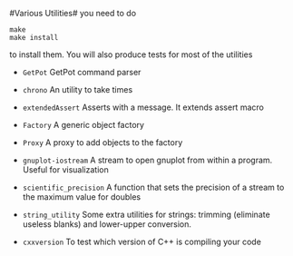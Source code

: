 #Various Utilities#
you need to do

    make
    make install

to install them. You will also produce tests for most of the utilities

* `GetPot`  GetPot command parser

* `chrono`  An utility to take times

* `extendedAssert`  Asserts with a message. It extends assert macro

* `Factory`  A generic object factory

* `Proxy`    A proxy to add objects to the factory

* `gnuplot-iostream` A stream to open gnuplot from within a program. Useful for visualization

* `scientific_precision` A function that sets the precision of a stream to the maximum value for doubles

* `string_utility` Some extra utilities for strings: trimming (eliminate useless blanks) and lower-upper conversion.

* `cxxversion` To test which version of C++ is compiling your code

